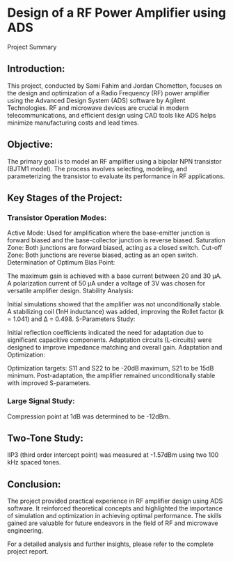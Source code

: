 # Design of a RF Power Amplifier using ADS
Project Summary
## Introduction:
This project, conducted by Sami Fahim and Jordan Chometton, focuses on the design and optimization of a Radio Frequency (RF) power amplifier using the Advanced Design System (ADS) software by Agilent Technologies. RF and microwave devices are crucial in modern telecommunications, and efficient design using CAD tools like ADS helps minimize manufacturing costs and lead times.

## Objective:
The primary goal is to model an RF amplifier using a bipolar NPN transistor (BJTM1 model). The process involves selecting, modeling, and parameterizing the transistor to evaluate its performance in RF applications.

## Key Stages of the Project:

### Transistor Operation Modes:

Active Mode: Used for amplification where the base-emitter junction is forward biased and the base-collector junction is reverse biased.
Saturation Zone: Both junctions are forward biased, acting as a closed switch.
Cut-off Zone: Both junctions are reverse biased, acting as an open switch.
Determination of Optimum Bias Point:

The maximum gain is achieved with a base current between 20 and 30 μA.
A polarization current of 50 μA under a voltage of 3V was chosen for versatile amplifier design.
Stability Analysis:

Initial simulations showed that the amplifier was not unconditionally stable.
A stabilizing coil (1nH inductance) was added, improving the Rollet factor (k = 1.041) and Δ = 0.498.
S-Parameters Study:

Initial reflection coefficients indicated the need for adaptation due to significant capacitive components.
Adaptation circuits (L-circuits) were designed to improve impedance matching and overall gain.
Adaptation and Optimization:

Optimization targets: S11 and S22 to be -20dB maximum, S21 to be 15dB minimum.
Post-adaptation, the amplifier remained unconditionally stable with improved S-parameters.
### Large Signal Study:

Compression point at 1dB was determined to be -12dBm.
## Two-Tone Study:

IIP3 (third order intercept point) was measured at -1.57dBm using two 100 kHz spaced tones.
## Conclusion:
The project provided practical experience in RF amplifier design using ADS software. It reinforced theoretical concepts and highlighted the importance of simulation and optimization in achieving optimal performance. The skills gained are valuable for future endeavors in the field of RF and microwave engineering.

For a detailed analysis and further insights, please refer to the complete project report.
